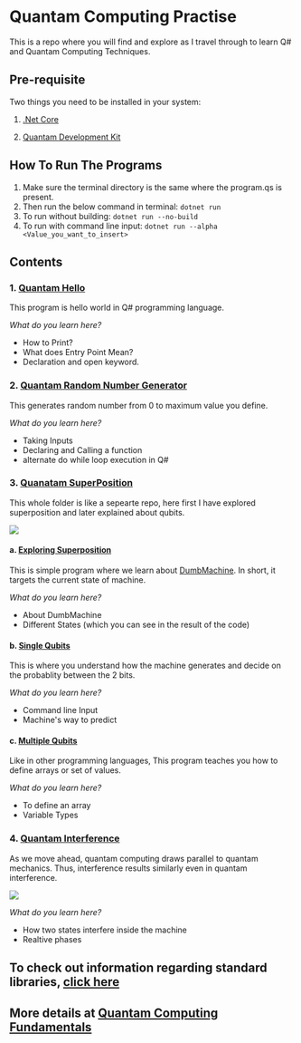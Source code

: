 # Quantam Computing Practise

This is a repo where you will find and explore as I travel through to learn Q# and Quantam Computing Techniques.

## Pre-requisite

Two things you need to be installed in your system:

1) [.Net Core](https://dotnet.microsoft.com/download)

2) [Quantam Development Kit](https://marketplace.visualstudio.com/items?itemName=quantum.quantum-devkit-vscode)

## How To Run The Programs

1) Make sure the terminal directory is the same where the program.qs is present.
2) Then run the below command in terminal:
`
dotnet run
`
3) To run without building:
`
dotnet run --no-build
`
4) To run with command line input:
`
dotnet run --alpha <Value_you_want_to_insert>
`

## Contents

### 1. [Quantam Hello](https://github.com/NirmitSawant/QuantamComputingPractise/tree/master/QuantamHello)

This program is hello world in Q# programming language.

_What do you learn here?_

- How to Print?
- What does Entry Point Mean?
- Declaration and open keyword.

### 2. [Quantam Random Number Generator](https://github.com/NirmitSawant/QuantamComputingPractise/tree/master/QuantumRNG)

This generates random number from 0 to maximum value you define.

_What do you learn here?_

- Taking Inputs
- Declaring and Calling a function
- alternate do while loop execution in Q#

### 3. [Quanatam SuperPosition](https://github.com/NirmitSawant/QuantamComputingPractise/tree/master/QauntamSuperposition)

This whole folder is like a sepearte repo, here first I have explored superposition and later explained about qubits.

![](https://img.brainkart.com/extra3/xYK1lWn.jpg)

#### a. [Exploring Superposition](https://github.com/NirmitSawant/QuantamComputingPractise/tree/master/QauntamSuperposition/ExploringSuperposition)

This is simple program where we learn about [DumbMachine](https://docs.microsoft.com/en-us/qsharp/api/qsharp/microsoft.quantum.diagnostics.dumpmachine). In short, it targets the current state of machine.

_What do you learn here?_

- About DumbMachine
- Different States (which you can see in the result of the code)

#### b. [Single Qubits](https://github.com/NirmitSawant/QuantamComputingPractise/tree/master/QauntamSuperposition/SingleQubit)

This is where you understand how the machine generates and decide on the probablity between the 2 bits.

_What do you learn here?_

- Command line Input
- Machine's way to predict

#### c. [Multiple Qubits](https://github.com/NirmitSawant/QuantamComputingPractise/tree/master/QauntamSuperposition/MultipleQubits)

Like in other programming languages, This program teaches you how to define arrays or set of values.

_What do you learn here?_

- To define an array
- Variable Types

### 4. [Quantam Interference](https://github.com/NirmitSawant/QuantamComputingPractise/tree/master/QuantamInterference)

As we move ahead, quantam computing draws parallel to quantam mechanics. Thus, interference results similarly even in quantam interference.

![](https://i.pinimg.com/originals/29/22/9e/29229ea8498138bd225e12892395c5fd.png)

_What do you learn here?_

- How two states interfere inside the machine
- Realtive phases

## To check out information regarding standard libraries, [click here](https://docs.microsoft.com/en-us/quantum/user-guide/libraries/standard/)

## More details at [Quantam Computing Fundamentals](https://docs.microsoft.com/en-us/learn/paths/quantum-computing-fundamentals/)
